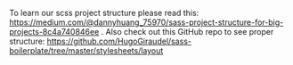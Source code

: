To learn our scss project structure please read this: https://medium.com/@dannyhuang_75970/sass-project-structure-for-big-projects-8c4a740846ee .
Also check out this GitHub repo to see proper structure: https://github.com/HugoGiraudel/sass-boilerplate/tree/master/stylesheets/layout
